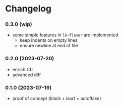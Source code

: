 #  Changelog

### 0.3.0 (wip)

- some simple features in `lk-flavor` are implemented
    - keep indents on empty lines
    - ensure newline at end of file

### 0.2.0 (2023-07-20)

- enrich CLI
- advanced diff

### 0.1.0 (2023-07-19)

- proof of concept (black + isort + autoflake)
